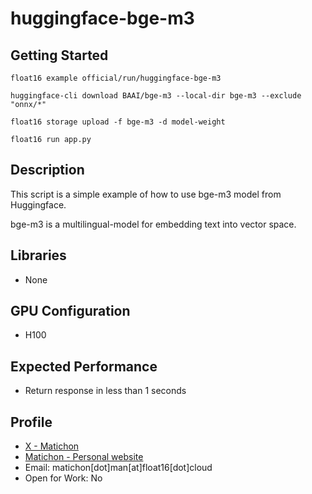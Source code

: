# huggingface-bge-m3

## Getting Started

```
float16 example official/run/huggingface-bge-m3

huggingface-cli download BAAI/bge-m3 --local-dir bge-m3 --exclude "onnx/*"

float16 storage upload -f bge-m3 -d model-weight

float16 run app.py
```

## Description

This script is a simple example of how to use bge-m3 model from Huggingface.

bge-m3 is a multilingual-model for embedding text into vector space.

## Libraries 

- None

## GPU Configuration

- H100

## Expected Performance

- Return response in less than 1 seconds

## Profile

- [X - Matichon](https://x.com/KMatiDev1)
- [Matichon - Personal website](https://matichon.me)
- Email: matichon[dot]man[at]float16[dot]cloud
- Open for Work: No